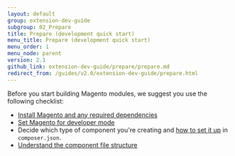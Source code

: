 ```yaml
---
layout: default
group: extension-dev-guide
subgroup: 02_Prepare
title: Prepare (development quick start)
menu_title: Prepare (development quick start)
menu_order: 1
menu_node: parent
version: 2.1
github_link: extension-dev-guide/prepare/prepare.md
redirect_from: /guides/v2.0/extension-dev-guide/prepare.html
---
```


Before you start building Magento modules, we suggest you use the following checklist:

*	[Install Magento and any required dependencies]({{page.baseurl}}/install-gde/bk-install-guide.html)
*	[Set Magento for developer mode]({{page.baseurl}}/config-guide/cli/config-cli-subcommands-mode.html#config-mode)
*	Decide which type of component you're creating and <a href="{{page.baseurl}}/extension-dev-guide/build/composer-integration.html">how to set it up</a> in `composer.json`.
*	[Understand the component file structure]({{page.baseurl}}/extension-dev-guide/prepare/prepare_file-str.html)
